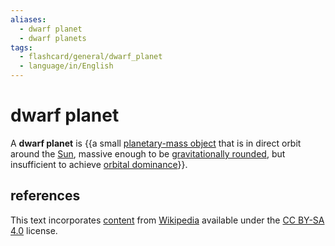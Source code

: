```yaml
---
aliases:
  - dwarf planet
  - dwarf planets
tags:
  - flashcard/general/dwarf_planet
  - language/in/English
---
```


# dwarf planet

A __dwarf planet__ is {{a small [planetary-mass object](planetary-mass%20object.md) that is in direct orbit around the [Sun](Sun.md), massive enough to be [gravitationally rounded](hydrostatic%20equilibrium.md), but insufficient to achieve [orbital dominance](clearing%20the%20neighbourhood.md)}}. <!--SR:!2024-08-09,29,270-->

## references

This text incorporates [content](https://en.wikipedia.org/wiki/dwarf_planet) from [Wikipedia](Wikipedia.md) available under the [CC BY-SA 4.0](https://creativecommons.org/licenses/by-sa/4.0/) license.
